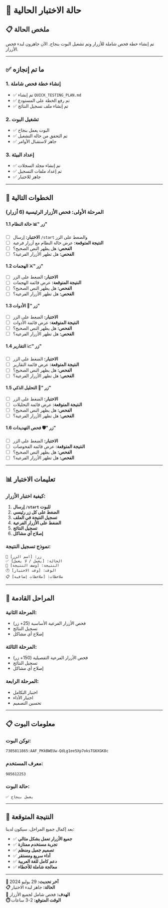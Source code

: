 # 🎯 **حالة الاختبار الحالية**

## 📋 **ملخص الحالة**

تم إنشاء خطة فحص شاملة للأزرار وتم تشغيل البوت بنجاح. الآن جاهزون لبدء فحص الأزرار.

---

## ✅ **ما تم إنجازه**

### **1. إنشاء خطة فحص شاملة**
- ✅ تم إنشاء `QUICK_TESTING_PLAN.md`
- ✅ تم رفع الخطة على المستودع
- ✅ تم إنشاء ملف تسجيل النتائج

### **2. تشغيل البوت**
- ✅ البوت يعمل بنجاح
- ✅ تم التحقق من حالة التشغيل
- ✅ جاهز لاستقبال الأوامر

### **3. إعداد البيئة**
- ✅ تم إنشاء مجلد السجلات
- ✅ تم إعداد ملفات التسجيل
- ✅ جاهز للاختبار

---

## 🎯 **الخطوات التالية**

### **المرحلة الأولى: فحص الأزرار الرئيسية (6 أزرار)**

#### **1.1 زر "📊 حالة النظام"**
- [ ] **الاختبار:** إرسال `/start` والضغط على الزر
- [ ] **النتيجة المتوقعة:** عرض حالة النظام مع أزرار فرعية
- [ ] **الفحص:** هل يظهر النص الصحيح؟
- [ ] **الفحص:** هل تظهر الأزرار الفرعية؟

#### **1.2 زر "⚔️ الهجمات"**
- [ ] **الاختبار:** الضغط على الزر
- [ ] **النتيجة المتوقعة:** عرض قائمة الهجمات
- [ ] **الفحص:** هل يظهر النص الصحيح؟
- [ ] **الفحص:** هل تظهر الأزرار الفرعية؟

#### **1.3 زر "🔧 الأدوات"**
- [ ] **الاختبار:** الضغط على الزر
- [ ] **النتيجة المتوقعة:** عرض قائمة الأدوات
- [ ] **الفحص:** هل يظهر النص الصحيح؟
- [ ] **الفحص:** هل تظهر الأزرار الفرعية؟

#### **1.4 زر "📈 التقارير"**
- [ ] **الاختبار:** الضغط على الزر
- [ ] **النتيجة المتوقعة:** عرض قائمة التقارير
- [ ] **الفحص:** هل يظهر النص الصحيح؟
- [ ] **الفحص:** هل تظهر الأزرار الفرعية؟

#### **1.5 زر "🤖 التحليل الذكي"**
- [ ] **الاختبار:** الضغط على الزر
- [ ] **النتيجة المتوقعة:** عرض قائمة التحليلات
- [ ] **الفحص:** هل يظهر النص الصحيح؟
- [ ] **الفحص:** هل تظهر الأزرار الفرعية؟

#### **1.6 زر "🛡️ فحص التهديدات"**
- [ ] **الاختبار:** الضغط على الزر
- [ ] **النتيجة المتوقعة:** عرض قائمة الفحوصات
- [ ] **الفحص:** هل يظهر النص الصحيح؟
- [ ] **الفحص:** هل تظهر الأزرار الفرعية؟

---

## 📊 **تعليمات الاختبار**

### **كيفية اختبار الأزرار:**

1. **إرسال `/start` للبوت**
2. **الضغط على كل زر رئيسي**
3. **تسجيل النتيجة في الملف**
4. **الضغط على الأزرار الفرعية**
5. **تسجيل النتائج**
6. **إصلاح أي مشاكل**

### **نموذج تسجيل النتيجة:**

```
🔰 زر: [اسم الزر]
✅ الحالة: [يعمل / لا يعمل]
📝 النتيجة: [وصف النتيجة]
🕐 الوقت: [وقت الاختبار]
📋 ملاحظات: [ملاحظات إضافية]
```

---

## 🎯 **المراحل القادمة**

### **المرحلة الثانية:**
- فحص الأزرار الفرعية الأساسية (25+ زر)
- تسجيل النتائج
- إصلاح أي مشاكل

### **المرحلة الثالثة:**
- فحص الأزرار الفرعية التفصيلية (150+ زر)
- تسجيل النتائج
- إصلاح أي مشاكل

### **المرحلة الرابعة:**
- اختبار التكامل
- اختبار الأداء
- تحسين التصميم

---

## 📋 **معلومات البوت**

### **توكن البوت:**
```
7305811865:AAF_PKkBWEUw-QdLg1ee5Xp7oksTG6XGK8c
```

### **معرف المستخدم:**
```
985612253
```

### **حالة البوت:**
```
✅ يعمل بنجاح
```

---

## 🎉 **النتيجة المتوقعة**

بعد إكمال جميع المراحل، سيكون لدينا:

- ✅ **جميع الأزرار تعمل بشكل مثالي**
- ✅ **تجربة مستخدم ممتازة**
- ✅ **تصميم جميل ومنظم**
- ✅ **أداء سريع ومستقر**
- ✅ **دعم كامل للغة العربية**
- ✅ **معالجة شاملة للأخطاء**

---

**🔄 آخر تحديث:** 29 يوليو 2024  
**📋 الحالة:** جاهز لبدء الاختبار  
**🎯 الهدف:** فحص شامل لجميع الأزرار  
**⏱️ الوقت المتوقع:** 2-3 ساعات